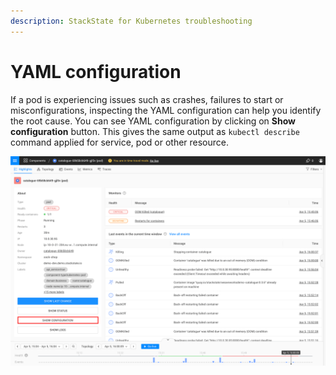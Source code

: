 ```yaml
---
description: StackState for Kubernetes troubleshooting
---
```

# YAML configuration

If a pod is experiencing issues such as crashes, failures to start or misconfigurations, inspecting the YAML configuration can help you identify the root cause. You can see YAML configuration by clicking on **Show configuration** button. This gives the same output as ```kubectl describe``` command applied for service, pod or other resource. 

![](../../.gitbook/assets/k8s/k8s-configuration.png)